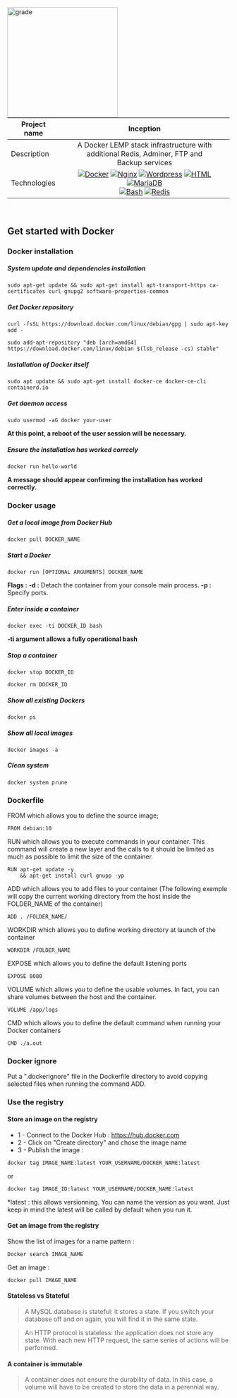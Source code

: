 <div class="tg-wrap">
<img align="left" width=250px src="https://i.ibb.co/hFG3PJR/grade.png" alt="grade" border="0">
<br><br>
 <table>
 <thead>
   <tr>
     <th>Project name</th>
     <th>Inception</th>
   </tr>
 </thead>
 <tbody>
   <tr>
     <td>Description</td>
     <td align="center">A Docker LEMP stack infrastructure with additional Redis, Adminer, FTP and<br>Backup services</td>
   </tr>
   <tr>
     <td>Technologies</td>
     <td align="center"><a href="#"><img alt="Docker" src="https://img.shields.io/badge/docker-%230db7ed.svg?style=for-the-badge&logo=docker&logoColor=white"></a> <a href="#"><img alt="Nginx" src="https://img.shields.io/badge/nginx-%23009639.svg?style=for-the-badge&logo=nginx&logoColor=white"></a> <a href="#"><img alt="Wordpress" src="https://img.shields.io/badge/WordPress-%23117AC9.svg?style=for-the-badge&logo=WordPress&logoColor=white"></a> <a href="#"><img alt="HTML" src="https://img.shields.io/badge/HTML-E34F26.svg?logo=html5&logoColor=white&style=for-the-badge"></a> <a href="#"><img alt="MariaDB" src="https://img.shields.io/badge/MariaDB-003545?style=for-the-badge&logo=mariadb&logoColor=white"></a> <br><a href="#"><img alt="Bash" src="https://img.shields.io/badge/Bash-121011.svg?logo=gnu-bash&logoColor=white&style=for-the-badge"></a> <a href="#"><img alt="Redis" src="https://img.shields.io/badge/redis-%23DD0031.svg?style=for-the-badge&logo=redis&logoColor=white"></a></td>
   </tr>
 </tbody>
 </table>
</div>
<br>

## Get started with Docker
### Docker installation
##### System update and dependencies installation
```
sudo apt-get update && sudo apt-get install apt-transport-https ca-certificates curl gnupg2 software-properties-common
```
##### Get Docker repository
```
curl -fsSL https://download.docker.com/linux/debian/gpg | sudo apt-key add -
```
```
sudo add-apt-repository "deb [arch=amd64] https://download.docker.com/linux/debian $(lsb_release -cs) stable"
```
##### Installation of Docker itself
```
sudo apt update && sudo apt-get install docker-ce docker-ce-cli containerd.io
```
##### Get daemon access
```
sudo usermod -aG docker your-user
```
**At this point, a reboot of the user session will be necessary.**
##### Ensure the installation has worked correcly
```
docker run hello-world
```
**A message should appear confirming the installation has worked correctly.**

### Docker usage
##### Get a local image from Docker Hub
```
docker pull DOCKER_NAME
```
##### Start a Docker
```
docker run [OPTIONAL ARGUMENTS] DOCKER_NAME
```
**Flags :**
**-d :** Detach the container from your console main process.
**-p :** Specify ports.

##### Enter inside a container
```
docker exec -ti DOCKER_ID bash
```
**-ti argument allows a fully operational bash**

##### Stop a container
```
docker stop DOCKER_ID
```
```
docker rm DOCKER_ID
```
##### Show all existing Dockers
```
docker ps
```
##### Show all local images
```
decker images -a
```
##### Clean system
```
docker system prune
```
### Dockerfile
FROM which allows you to define the source image;
```
FROM debian:10
```
RUN which allows you to execute commands in your container. This command will create a new layer and the calls to it should be limited as much as possible to limit the size of the container.
```
RUN apt-get update -y
    && apt-get install curl gnupp -yp
```
ADD which allows you to add files to your container (The following exemple will copy the current working directory from the host inside the FOLDER_NAME of the container)
```
ADD . /FOLDER_NAME/
```
WORKDIR which allows you to define working directory at launch of the container
```
WORKDIR /FOLDER_NAME
```
EXPOSE which allows you to define the default listening ports
```
EXPOSE 8080
```
VOLUME which allows you to define the usable volumes. In fact, you can share volumes between the host and the container.
```
VOLUME /app/logs
```
CMD which allows you to define the default command when running your Docker containers
```
CMD ./a.out
```
### Docker ignore

Put a ".dockerignore" file in the Dockerfile directory to avoid copying selected files when running the command ADD.

### Use the registry
#### Store an image on the registry
- 1 - Connect to the Docker Hub : https://hub.docker.com
- 2 - Click on "Create directory" and chose the image name
- 3 - Publish the image :
```
docker tag IMAGE_NAME:latest YOUR_USERNAME/DOCKER_NAME:latest
```
or
```
docker tag IMAGE_ID:latest YOUR_USERNAME/DOCKER_NAME:latest
```
*latest : this allows versionning. You can name the version as you want. Just keep in mind the latest will be called by default when you run it.
#### Get an image from the registry
Show the list of images for a name pattern :
```
Docker search IMAGE_NAME
```
Get an image :
```
docker pull IMAGE_NAME
```

#### Stateless vs Stateful
>A MySQL database is stateful: it stores a state. If you switch your database off and on again, you will find it in the same state.

>An HTTP protocol is stateless: the application does not store any state. With each new HTTP request, the same series of actions will be performed.

#### **A container is immutable**
>A container does not ensure the durability of data. In this case, a volume will have to be created to store the data in a perennial way.
